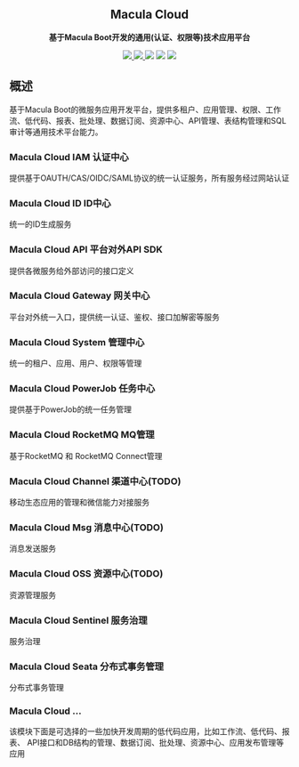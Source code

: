 <h2 align="center">Macula Cloud</h2>

<p align="center">
	<strong>基于Macula Boot开发的通用(认证、权限等)技术应用平台</strong>
</p>

<p align="center">
    <a href="http://www.apache.org/licenses/LICENSE-2.0.html" target="_blank">
        <img src="http://img.shields.io/:license-apache-brightgreen.svg" >
    </a>
    <a href="https://central.sonatype.com/search?q=macula&smo=true" target="_blank">
        <img src="https://img.shields.io/maven-central/v/dev.macula.boot/macula-boot-starters" />
    </a>
    <a>
        <img src="https://img.shields.io/badge/JDK-1.8+-green.svg" >
    </a>
    <a>
        <img src="https://img.shields.io/badge/SpringBoot-2.7+-green.svg" >
    </a>
    <a>
        <img src="https://img.shields.io/badge/SpringCloud-2021.x+-green.svg" >
    </a>
</p>

## 概述

基于Macula Boot的微服务应用开发平台，提供多租户、应用管理、权限、工作流、低代码、报表、批处理、数据订阅、资源中心、API管理、表结构管理和SQL审计等通用技术平台能力。

### Macula Cloud IAM 认证中心

提供基于OAUTH/CAS/OIDC/SAML协议的统一认证服务，所有服务经过网站认证

### Macula Cloud ID ID中心

统一的ID生成服务

### Macula Cloud API 平台对外API SDK

提供各微服务给外部访问的接口定义

### Macula Cloud Gateway 网关中心

平台对外统一入口，提供统一认证、鉴权、接口加解密等服务

### Macula Cloud System 管理中心

统一的租户、应用、用户、权限等管理

### Macula Cloud PowerJob 任务中心

提供基于PowerJob的统一任务管理

### Macula Cloud RocketMQ MQ管理

基于RocketMQ 和 RocketMQ Connect管理

### Macula Cloud Channel 渠道中心(TODO)

移动生态应用的管理和微信能力对接服务

### Macula Cloud Msg 消息中心(TODO)

消息发送服务

### Macula Cloud OSS 资源中心(TODO)

资源管理服务

### Macula Cloud Sentinel 服务治理

服务治理

### Macula Cloud Seata 分布式事务管理

分布式事务管理

### Macula Cloud ...

该模块下面是可选择的一些加快开发周期的低代码应用，比如工作流、低代码、报表、
API接口和DB结构的管理、数据订阅、批处理、资源中心、应用发布管理等应用
